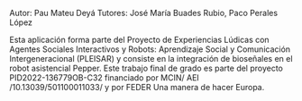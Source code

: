Autor: Pau Mateu Deyá
Tutores: José María Buades Rubio, Paco Perales López

Esta aplicación forma parte del Proyecto de Experiencias Lúdicas con Agentes Sociales Interactivos y Robots: Aprendizaje Social y Comunicación Intergeneracional  (PLEISAR) y consiste en la integración de bioseñales en el robot asistencial Pepper. Este trabajo final de grado es parte del proyecto PID2022-136779OB-C32 financiado por MCIN/ AEI /10.13039/501100011033/ y por FEDER Una manera de hacer Europa.
